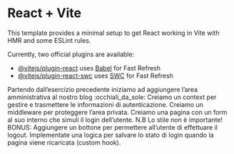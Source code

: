 # React + Vite

This template provides a minimal setup to get React working in Vite with HMR and some ESLint rules.

Currently, two official plugins are available:

- [@vitejs/plugin-react](https://github.com/vitejs/vite-plugin-react/blob/main/packages/plugin-react/README.md) uses [Babel](https://babeljs.io/) for Fast Refresh
- [@vitejs/plugin-react-swc](https://github.com/vitejs/vite-plugin-react-swc) uses [SWC](https://swc.rs/) for Fast Refresh

Partendo dall’esercizio precedente iniziamo ad aggiungere l’area amministrativa al nostro blog :occhiali_da_sole:
Creiamo un context per gestire e trasmettere le informazioni di autenticazione.
Creiamo un middleware per proteggere l’area privata.
Creiamo una pagina con un form al suo interno che simuli il login dell’utente.
N.B Lo stile non è importante!
BONUS:
Aggiungere un bottone per permettere all’utente di effettuare il logout.
Implementate una logica per salvare lo stato di login quando la pagina viene ricaricata (custom hook).
